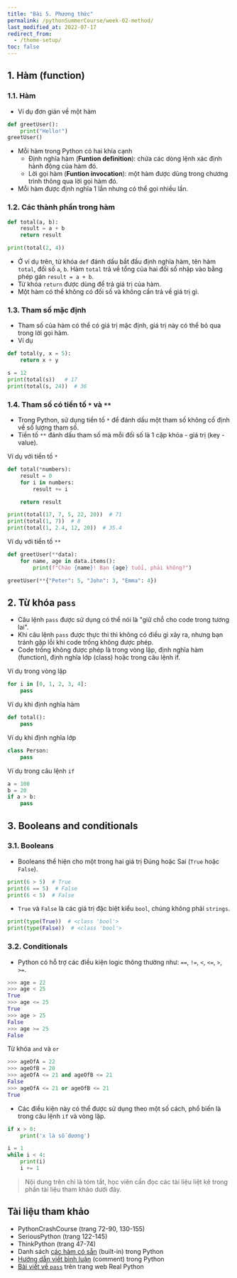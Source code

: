 ```yaml
---
title: "Bài 5. Phương thức"
permalink: /pythonSummerCourse/week-02-method/
last_modified_at: 2022-07-17
redirect_from:
  - /theme-setup/
toc: false
---
```


## 1. Hàm (function)
### 1.1. Hàm
- Ví dụ đơn giản về một hàm
```py
def greetUser():
    print("Hello!")
greetUser()
```
- Mỗi hàm trong Python có hai khía cạnh
  - Định nghĩa hàm (**Funtion definition**): chứa các dòng lệnh xác định hành động của hàm đó.
  - Lời gọi hàm (**Funtion invocation**): một hàm được dùng trong chương trình thông qua lời gọi hàm đó.
- Mỗi hàm được định nghĩa 1 lần nhưng có thể gọi nhiều lần.

### 1.2. Các thành phần trong hàm
```py
def total(a, b):
    result = a + b
    return result

print(total(2, 4))
```
- Ở ví dụ trên, từ khóa `def` đánh dấu bắt đầu định nghĩa hàm, tên hàm `total`, đối số `a`, `b`. Hàm `total` trả về tổng của hai đối số nhập vào bằng phép gán `result = a + b`.
- Từ khóa `return` được dùng để trả giá trị của hàm.
- Một hàm có thể không có đối số và không cần trả về giá trị gì.

### 1.3. Tham số mặc định
- Tham số của hàm có thể có giá trị mặc định, giá trị này có thể bỏ qua trong lời gọi hàm.
- Ví dụ
```py
def total(y, x = 5):
    return x + y

s = 12
print(total(s))   # 17
print(total(s, 24))  # 36
```
### 1.4. Tham số có tiền tố `*` và `**`
- Trong Python, sử dụng tiền tố `*` để đánh dấu một tham số không cố định về số lượng tham số.
- Tiền tố `**` đánh dấu tham số mà mỗi đối số là 1 cặp khóa - giá trị (key - value).

Ví dụ với tiền tố `*`
```py
def total(*numbers):
    result = 0
    for i in numbers:
        result += i

    return result

print(total(17, 7, 5, 22, 20))  # 71
print(total(1, 7))  # 8
print(total(1, 2.4, 12, 20))  # 35.4
```
Ví dụ với tiền tố `**`
```py
def greetUser(**data):
    for name, age in data.items():
        print(f"Chào {name}! Bạn {age} tuổi, phải không?")

greetUser(**{"Peter": 5, "John": 3, "Emma": 4})
```
## 2. Từ khóa `pass`
- Câu lệnh `pass` được sử dụng có thể nói là "giữ chỗ cho code trong tương lai".
- Khi câu lệnh `pass` được thực thi thì không có điều gì xảy ra, nhưng bạn tránh gặp lỗi khi code trống không được phép.
- Code trống không được phép là trong vòng lặp, định nghĩa hàm (function), định nghĩa lớp (class) hoặc trong câu lệnh if.

Ví dụ trong vòng lặp
```py
for i in [0, 1, 2, 3, 4]:
    pass
```
Ví dụ khi định nghĩa hàm
```py
def total():
    pass
```
Ví dụ khi định nghĩa lớp
```py
class Person:
    pass
```
Ví dụ trong câu lệnh `if`
```py
a = 100
b = 20
if a > b:
    pass
```
## 3. Booleans and conditionals

### 3.1. Booleans
- Booleans thể hiện cho một trong hai giá trị Đúng hoặc Sai (`True` hoặc `False`).
```py
print(6 > 5)  # True
print(6 == 5)  # False
print(6 < 5)  # False
```
- `True` và `False` là các giá trị đặc biệt kiểu `bool`, chúng không phải `strings`.
```py
print(type(True))  # <class 'bool'>
print(type(False))  # <class 'bool'>
```
### 3.2. Conditionals
- Python có hỗ trợ các điều kiện logic thông thường như: `==`, `!=`, `<`, `<=`, `>`, `>=`.
```py
>>> age = 22
>>> age < 25
True
>>> age <= 25
True
>>> age > 25
False
>>> age >= 25
False
```
Từ khóa `and` và `or`
```py
>>> ageOfA = 22
>>> ageOfB = 20
>>> ageOfA <= 21 and ageOfB <= 21
False
>>> ageOfA <= 21 or ageOfB <= 21
True
```
- Các điều kiện này có thể được sử dụng theo một số cách, phổ biến là trong câu lệnh `if` và vòng lặp.
```py
if x > 0:
    print('x là số dương')
```
```py
i = 1
while i < 4:
    print(i)
    i += 1
```
> Nội dung trên chỉ là tóm tắt, học viên cần đọc các tài liệu liệt kê trong phần tài liệu tham khảo dưới đây.

## Tài liệu tham khảo
- PythonCrashCourse (trang 72-90, 130-155)
- SeriousPython (trang 122-145)
- ThinkPython (trang 47-74)
- Danh sách [các hàm có sẵn](https://docs.python.org/3/library/functions.html) (built-in) trong Python
- [Hướng dẫn viết bình luận](https://realpython.com/python-comments-guide/) (comment) trong Python
- [Bài viết về `pass`](https://realpython.com/python-pass/) trên trang web Real Python
